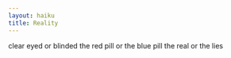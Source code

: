 ```yaml
---
layout: haiku
title: Reality
---
```


clear eyed or blinded
the red pill or the blue pill
the real or the lies